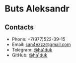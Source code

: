 # Buts Aleksandr
## Contacts
- Phone: +7(977)522-39-15
- Email: [san4ezzz@gmail.com](mailto:san4ezzz@gmail.com)
- Telegram: [@ha1duk](https://t.me/ha1duk)
- GitHub: [@ha1duk](https://github.com/ha1duk)